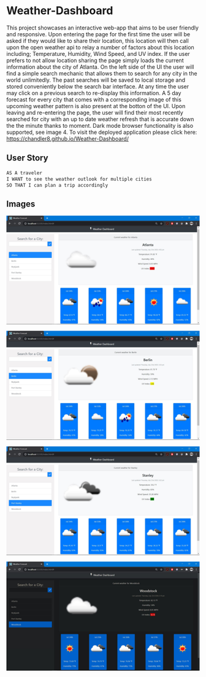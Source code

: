 # Weather-Dashboard

This project showcases an interactive web-app that aims to be user friendly and responsive. Upon entering the page for the first time the user will be asked if they would like to share their location, this location will then call upon the open weather api to relay a number of factors about this location including; Temperature, Humidity, Wind Speed, and UV index. If the user prefers to not allow location sharing the page simply loads the current information about the city of Atlanta. On the left side of the UI the user will find a simple search mechanic that allows them to search for any city in the world unlimitedly. The past searches will be saved to local storage and stored conveniently below the search bar interface. At any time the user may click on a previous search to re-display this information. A 5 day forecast for every city that comes with a corresponding image of this upcoming weather pattern is also present at the botton of the UI. Upon leaving and re-entering the page, the user will find their most recently searched for city with an up to date weather refresh that is accurate down the the minute thanks to moment. Dark mode browser functionality is also supported, see image 4. To visit the deployed application please click here: https://chandler8.github.io/Weather-Dashboard/

## User Story

```
AS A traveler
I WANT to see the weather outlook for multiple cities
SO THAT I can plan a trip accordingly

```

## Images

![](Photos/Weather1.JPG)

![](Photos/Weather2.JPG)

![](Photos/Weather3.JPG)

![](Photos/Weather4.JPG)
